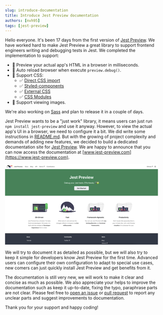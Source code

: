 ```yaml
---
slug: introduce-documentation
title: Introduce Jest Preview documentation
authors: [nvh95]
tags: [jest-preview]
---
```


Hello everyone. It's been 17 days from the first version of [Jest Preview](https://www.npmjs.com/package/jest-preview). We have worked hard to make Jest Preview a great library to support frontend engineers writing and debugging tests in Jest. We completed the implementation to support:

- 👀 Preview your actual app's HTML in a browser in milliseconds.
- 🔄 Auto reload browser when execute `preview.debug()`.
- 💅 Support CSS:
  - ✅ [Direct CSS import](#3-configure-jests-transform-to-intercept-css-and-files)
  - ✅ [Styled-components](https://styled-components.com/)
  - ✅ [External CSS](#4-optional-configure-external-css)
  - ✅ [CSS Modules](https://github.com/css-modules/css-modules)
- 🌄 Support viewing images.

We're also working on [Sass](https://sass-lang.com/) and plan to release it in a couple of days.

Jest Preview wants to be a "just work" library, it means users can just run `npm install jest-preview` and use it anyway. However, to view the actual app's UI in a browser, we need to configure it a bit. We did write some instructions in [README.md](https://github.com/nvh95/jest-preview/blob/main/README.md). But with the growing of project complexity and demands of adding new features, we decided to build a dedicated documentation site for [Jest Preview](https://www.npmjs.com/package/jest-preview). We are happy to announce that you can now access the documentation at [www.jest-preview.com](https://www.jest-preview.com).

![Jest Preview Homepage](./jest-preview-homepage.png)

We will try to document it as detailed as possible, but we will also try to keep it simple for developers know Jest Preview for the first time. Advanced users can configure their own configuration to adapt to special use cases, new comers can just quickly install Jest Preview and get benefits from it.

The documentation is still very new, we will work to make it clear and concise as much as possible. We also appreciate your helps to improve the documentation such as keep it up-to-date, fixing the typo, paraphrase parts are not clear. Please feel free to [open an issue](https://github.com/nvh95/jest-preview/issues) or [pull request](https://github.com/nvh95/jest-preview/pulls) to report any unclear parts and suggest improvements to documentation.

Thank you for your support and happy coding!
